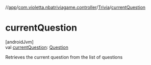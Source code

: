 //[app](../../../index.md)/[com.violetta.nbatriviagame.controller](../index.md)/[Trivia](index.md)/[currentQuestion](current-question.md)

# currentQuestion

[androidJvm]\
val [currentQuestion](current-question.md): [Question](../../com.violetta.nbatriviagame.model/-question/index.md)

Retrieves the current question from the list of questions
